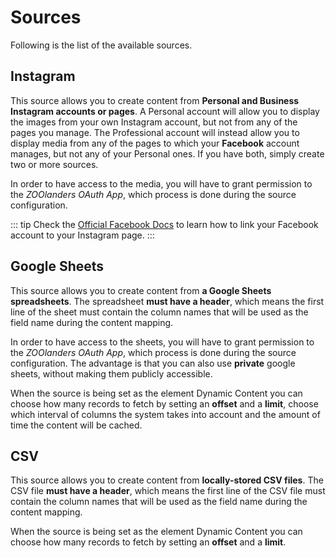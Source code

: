# Sources

Following is the list of the available sources.

## Instagram

This source allows you to create content from **Personal and Business Instagram accounts or pages**. A Personal account will allow you to display the images from your own Instagram account, but not from any of the pages you manage. The Professional account will instead allow you to display media from any of the pages to which your **Facebook** account manages, but not any of your Personal ones. If you have both, simply create two or more sources.

In order to have access to the media, you will have to grant permission to the _ZOOlanders OAuth App_, which process is done during the source configuration.

::: tip
Check the [Official Facebook Docs](https://www.facebook.com/business/help/898752960195806) to learn how to link your Facebook account to your Instagram page.
:::

## Google Sheets

This source allows you to create content from **a Google Sheets spreadsheets**. The spreadsheet **must have a header**, which means the first line of the sheet must contain the column names that will be used as the field name during the content mapping.

In order to have access to the sheets, you will have to grant permission to the _ZOOlanders OAuth App_, which process is done during the source configuration. The advantage is that you can also use **private** google sheets, without making them publicly accessible.

When the source is being set as the element Dynamic Content you can choose how many records to fetch by setting an **offset** and a **limit**, choose which interval of columns the system takes into account and the amount of time the content will be cached.

## CSV

This source allows you to create content from **locally-stored CSV files**. The CSV file **must have a header**, which means the first line of the CSV file must contain the column names that will be used as the field name during the content mapping.

When the source is being set as the element Dynamic Content you can choose how many records to fetch by setting an **offset** and a **limit**.
